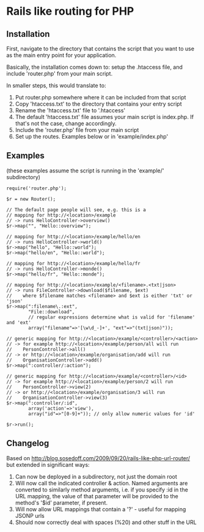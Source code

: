 Rails like routing for PHP
==========================

Installation
------------
First, navigate to the directory that contains the script that you want to use  
as the main entry point for your application.

Basically, the installation comes down to: setup the .htaccess file, and
include 'router.php' from your main script.

In smaller steps, this would translate to:

1. Put router.php somewhere where it can be included from that script
2. Copy 'htaccess.txt' to the directory that contains your entry script
3. Rename the 'htaccess.txt' file to '.htaccess'
4. The default 'htaccess.txt' file assumes your main script is index.php. If that's not the case, change accordingly.    
5. Include the 'router.php' file from your main script
6. Set up the routes. Examples below or in 'example/index.php'

Examples
--------
(these examples assume the script is running in the 'example/' subdirectory)

	require('router.php');
	
	$r = new Router();
	
	// The default page people will see, e.g. this is a
	// mapping for http://<location>/example
	// -> runs HelloController->overview()
	$r->map("", "Hello::overview");
	
	// mapping for http://<location>/example/hello/en
	// -> runs HelloController->world()
	$r->map("hello", "Hello::world");
	$r->map("hello/en", "Hello::world");
	
	// mapping for http://<location>/example/hello/fr
	// -> runs HelloController->monde()
	$r->map("hello/fr", "Hello::monde");
	
	// mapping for http://<location>/example/<filename>.<txt|json>
	// -> runs FileController->download($filename, $ext) 
	//    where $filename matches <filename> and $ext is either 'txt' or 'json'
	$r->map(":filename\.:ext",
			"File::download", 
			// regular expressions determine what is valid for 'filename' and 'ext'
			array("filename"=>'[\w\d_-]+', "ext"=>"(txt|json)"));
	
	// generic mapping for http://<location>/example/<controller>/<action>
	// -> for example http://<location>/example/person/all will run 
	//    PersonController->all()
	// -> or http://<location>/example/organisation/add will run
	//    OrganisationController->add()
	$r->map(":controller/:action");
	
	// generic mapping for http://<location>/example/<controller>/<id>
	// -> for example http://<location>/example/person/2 will run 
	//    PersonController->view(2)
	// -> or http://<location>/example/organisation/3 will run
	//    OrganisationController->view(3)
	$r->map(":controller/:id", 
			array('action'=>'view'), 
			array("id"=>"[0-9]+")); // only allow numeric values for 'id'
	
	$r->run();



Changelog
---------
Based on http://blog.sosedoff.com/2009/09/20/rails-like-php-url-router/
but extended in significant ways:

1. Can now be deployed in a subdirectory, not just the domain root
2. Will now call the indicated controller & action. Named arguments are
   converted to similarly method arguments, i.e. if you specify :id in the
   URL mapping, the value of that parameter will be provided to the method's
   '$id' parameter, if present.
3. Will now allow URL mappings that contain a '?' - useful for mapping JSONP urls
4. Should now correctly deal with spaces (%20) and other stuff in the URL
